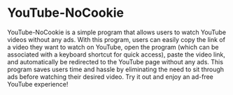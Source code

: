 # YouTube-NoCookie
YouTube-NoCookie is a simple program that allows users to watch YouTube videos without any ads.
With this program, users can easily copy the link of a video they want to watch on YouTube, open the program (which can be associated with a keyboard shortcut for quick access), paste the video link, and automatically be redirected to the YouTube page without any ads. This program saves users time and hassle by eliminating the need to sit through ads before watching their desired video. Try it out and enjoy an ad-free YouTube experience!
